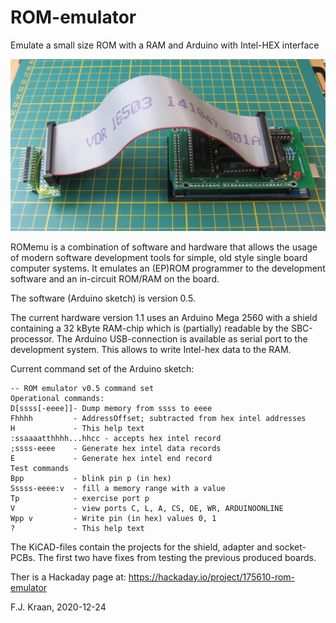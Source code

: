 # ROM-emulator
Emulate a small size ROM with a RAM and Arduino with Intel-HEX interface

![Arduino Mega 2560 with ROMemu 1.1 shield, cable and adaper/pod](romemuv1.1set.jpg)

ROMemu is a combination of software and hardware that allows the usage of modern software development tools for simple, old style single board computer systems. It emulates an (EP)ROM programmer to the development software and an in-circuit ROM/RAM on the board.

The software (Arduino sketch) is version 0.5.

The current hardware version 1.1 uses an Arduino Mega 2560 with a shield containing a 32 kByte RAM-chip which is (partially) readable by the SBC-processor. The Arduino USB-connection is available as serial port to the development system. This allows to write Intel-hex data to the RAM.

Current command set of the Arduino sketch:

	-- ROM emulator v0.5 command set
	Operational commands:
	D[ssss[-eeee]]- Dump memory from ssss to eeee
	Fhhhh         - AddressOffset; subtracted from hex intel addresses
	H             - This help text
	:ssaaaatthhhh...hhcc - accepts hex intel record
	;ssss-eeee    - Generate hex intel data records
	E             - Generate hex intel end record
	Test commands
	Bpp           - blink pin p (in hex)
	Sssss-eeee:v  - fill a memory range with a value
	Tp            - exercise port p
	V             - view ports C, L, A, CS, OE, WR, ARDUINOONLINE
	Wpp v         - Write pin (in hex) values 0, 1
	?             - This help text



The KiCAD-files contain the projects for the shield, adapter and socket-PCBs. The first two have fixes from testing the previous produced boards.  

Ther is a Hackaday page at: https://hackaday.io/project/175610-rom-emulator

F.J. Kraan, 2020-12-24
